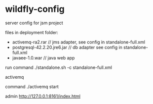 # wildfly-config
server config for jsm project

files in deployment folder:
* activemq-ra2.rar	// jms adapter, see config in standalone-full.xml		
* postgresql-42.2.20.jre6.jar // db adapter see config in standalone-full.xml
* javaee-1.0.war // java web app

run command 
./standalone.sh -c standalone-full.xml    

activemq

command ./activemq start

admin http://127.0.0.1:8161/index.html


